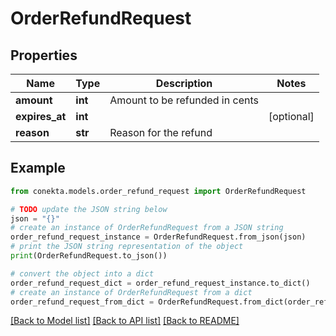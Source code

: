 # OrderRefundRequest


## Properties

Name | Type | Description | Notes
------------ | ------------- | ------------- | -------------
**amount** | **int** | Amount to be refunded in cents | 
**expires_at** | **int** |  | [optional] 
**reason** | **str** | Reason for the refund | 

## Example

```python
from conekta.models.order_refund_request import OrderRefundRequest

# TODO update the JSON string below
json = "{}"
# create an instance of OrderRefundRequest from a JSON string
order_refund_request_instance = OrderRefundRequest.from_json(json)
# print the JSON string representation of the object
print(OrderRefundRequest.to_json())

# convert the object into a dict
order_refund_request_dict = order_refund_request_instance.to_dict()
# create an instance of OrderRefundRequest from a dict
order_refund_request_from_dict = OrderRefundRequest.from_dict(order_refund_request_dict)
```
[[Back to Model list]](../README.md#documentation-for-models) [[Back to API list]](../README.md#documentation-for-api-endpoints) [[Back to README]](../README.md)


